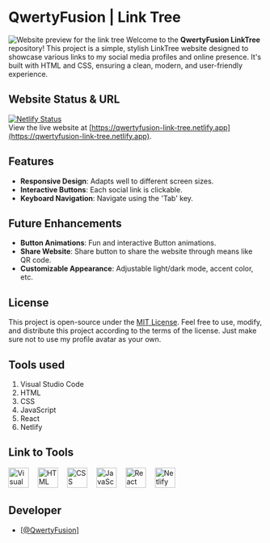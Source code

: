 # QwertyFusion | Link Tree

![Website preview for the link tree](./preview/desktop-preview.png)
Welcome to the **QwertyFusion LinkTree** repository! This project is a simple, stylish LinkTree website designed to showcase various links to my social media profiles and online presence. It's built with HTML and CSS, ensuring a clean, modern, and user-friendly experience.

## Website Status & URL

[![Netlify Status](https://api.netlify.com/api/v1/badges/030b7571-764c-42e1-805c-e0eef3f88b93/deploy-status)](https://app.netlify.com/sites/qwertyfusion-link-tree/deploys)
<br />
View the live website at [https://qwertyfusion-link-tree.netlify.app](https://qwertyfusion-link-tree.netlify.app).

## Features

- **Responsive Design**: Adapts well to different screen sizes.
- **Interactive Buttons**: Each social link is clickable.
- **Keyboard Navigation**: Navigate using the 'Tab' key.

## Future Enhancements

- **Button Animations**: Fun and interactive Button animations.
- **Share Website**: Share button to share the website through means like QR code.
- **Customizable Appearance**: Adjustable light/dark mode, accent color, etc.

## License

This project is open-source under the [MIT License](./LICENSE). Feel free to use, modify, and distribute this project according to the terms of the license. Just make sure not to use my profile avatar as your own.

<h2>Tools used</h2>
<ol>
  <li>Visual Studio Code</li>
  <li>HTML</li>
  <li>CSS</li>
  <li>JavaScript</li>
  <li>React</li>
  <li>Netlify</li>
</ol>

<h2>Link to Tools</h2>
<p align="left">
  <a href="https://code.visualstudio.com" target="_blank" rel="noreferrer"> <img src="https://www.vectorlogo.zone/logos/visualstudio_code/visualstudio_code-icon.svg" alt="Visual Studio Code" width="40" height="40"/></a>&emsp;
  <a href="https://www.w3.org/html/" target="_blank" rel="noreferrer"> <img src="https://cdn.freebiesupply.com/logos/large/2x/html-5-logo-png-transparent.png" alt="HTML" height="40"/></a>&emsp;
  <a href="https://www.w3.org/Style/CSS/" target="_blank" rel="noreferrer"> <img src="https://brandslogos.com/wp-content/uploads/images/large/css-logo.png" alt="CSS" height="40"/></a>&emsp;
  <a href="https://developer.mozilla.org/en-US/docs/Web/JavaScript" target="_blank" rel="noreferrer"> <img src="https://upload.wikimedia.org/wikipedia/commons/thumb/6/6a/JavaScript-logo.png/640px-JavaScript-logo.png" alt="JavaScript" height="40"/></a>&emsp;
  <a href="https://react.dev" target="_blank" rel="noreferrer"> <img src="https://react.dev/images/brand/logo_dark.svg" alt="React" height="40"/></a>&emsp;
  <a href="https://www.netlify.com" target="_blank" rel="noreferrer"> <img src="https://static-00.iconduck.com/assets.00/netlify-icon-2048x2048-vn9f0x8q.png" alt="Netlify" width="40" height="40"/></a>&emsp;
</p>

<h2>Developer</h2>
<ul>
  <li><a href="https://github.com/QwertyFusion">[@QwertyFusion]</a></li>
</ul>
